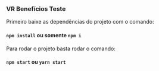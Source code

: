 ### VR Benefícios Teste

Primeiro baixe as dependências do projeto com o comando:

#### `npm install` ou somente `npm i`

Para rodar o projeto basta rodar o comando:

#### `npm start` ou `yarn start`
